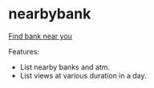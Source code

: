 # nearbybank

<a href="https://ankit90anand.github.io/nearbybank/">Find bank near you</a>

Features:
- List nearby banks and atm.
- List views at various duration in a day.
